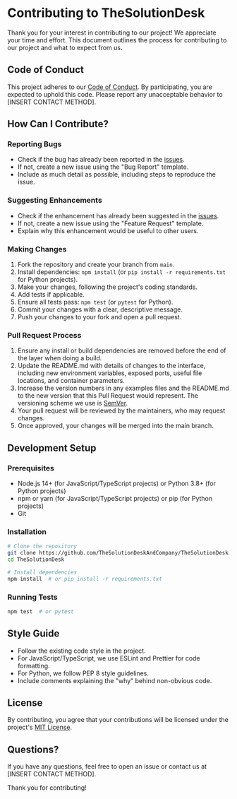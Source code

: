 # Contributing to TheSolutionDesk

Thank you for your interest in contributing to our project! We appreciate your time and effort. This document outlines the process for contributing to our project and what to expect from us.

## Code of Conduct

This project adheres to our [Code of Conduct](CODE_OF_CONDUCT.md). By participating, you are expected to uphold this code. Please report any unacceptable behavior to [INSERT CONTACT METHOD].

## How Can I Contribute?

### Reporting Bugs
- Check if the bug has already been reported in the [issues](https://github.com/TheSolutionDeskAndCompany/TheSolutionDesk/issues).
- If not, create a new issue using the "Bug Report" template.
- Include as much detail as possible, including steps to reproduce the issue.

### Suggesting Enhancements
- Check if the enhancement has already been suggested in the [issues](https://github.com/TheSolutionDeskAndCompany/TheSolutionDesk/issues).
- If not, create a new issue using the "Feature Request" template.
- Explain why this enhancement would be useful to other users.

### Making Changes
1. Fork the repository and create your branch from `main`.
2. Install dependencies: `npm install` (or `pip install -r requirements.txt` for Python projects).
3. Make your changes, following the project's coding standards.
4. Add tests if applicable.
5. Ensure all tests pass: `npm test` (or `pytest` for Python).
6. Commit your changes with a clear, descriptive message.
7. Push your changes to your fork and open a pull request.

### Pull Request Process
1. Ensure any install or build dependencies are removed before the end of the layer when doing a build.
2. Update the README.md with details of changes to the interface, including new environment variables, exposed ports, useful file locations, and container parameters.
3. Increase the version numbers in any examples files and the README.md to the new version that this Pull Request would represent. The versioning scheme we use is [SemVer](http://semver.org/).
4. Your pull request will be reviewed by the maintainers, who may request changes.
5. Once approved, your changes will be merged into the main branch.

## Development Setup

### Prerequisites
- Node.js 14+ (for JavaScript/TypeScript projects) or Python 3.8+ (for Python projects)
- npm or yarn (for JavaScript/TypeScript projects) or pip (for Python projects)
- Git

### Installation
```bash
# Clone the repository
git clone https://github.com/TheSolutionDeskAndCompany/TheSolutionDesk.git
cd TheSolutionDesk

# Install dependencies
npm install  # or pip install -r requirements.txt
```

### Running Tests
```bash
npm test  # or pytest
```

## Style Guide
- Follow the existing code style in the project.
- For JavaScript/TypeScript, we use ESLint and Prettier for code formatting.
- For Python, we follow PEP 8 style guidelines.
- Include comments explaining the "why" behind non-obvious code.

## License
By contributing, you agree that your contributions will be licensed under the project's [MIT License](LICENSE).

## Questions?
If you have any questions, feel free to open an issue or contact us at [INSERT CONTACT METHOD].

Thank you for contributing!
